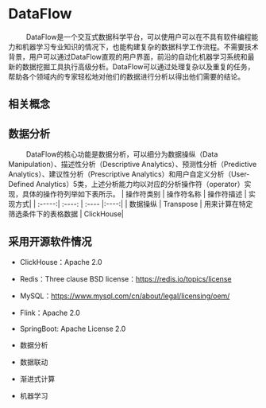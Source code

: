 # DataFlow
&emsp; &emsp; DataFlow是一个交互式数据科学平台，可以使用户可以在不具有软件编程能力和机器学习专业知识的情况下，也能构建复杂的数据科学工作流程。不需要技术背景，用户可以通过DataFlow直观的用户界面，前沿的自动化机器学习系统和最新的数据挖掘工具执行高级分析。DataFlow可以通过处理复杂以及重复的任务，帮助各个领域内的专家轻松地对他们的数据进行分析以得出他们需要的结论。

## 相关概念

## 数据分析
&emsp; &emsp; DataFlow的核心功能是数据分析，可以细分为数据操纵（Data Manipulation）、描述性分析（Descriptive Analytics）、预测性分析（Predictive Analytics）、建议性分析（Prescriptive Analytics）和用户自定义分析（User-Defined Analytics）5类，上述分析能力均以对应的分析操作符（operator）实现，具体的操作符列举如下表所示。
| 操作符类别 | 操作符名称 | 操作符描述 | 实现方式|
| :-----:| :----: | :---- |:----:|
| 数据操纵 | Transpose | 用来计算在特定筛选条件下的表格数据 | ClickHouse|


## 采用开源软件情况
- ClickHouse：Apache 2.0
- Redis：Three clause BSD license：https://redis.io/topics/license
- MySQL：https://www.mysql.com/cn/about/legal/licensing/oem/
- Flink：Apache 2.0
- SpringBoot: Apache License 2.0

- 数据分析
- 数据联动
- 渐进式计算
- 机器学习
